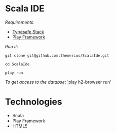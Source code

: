 # Scala IDE

_Requirements_:

  * [Typesafe Stack](http://typesafe.com/stack/download)
  * [Play Framework](http://www.playframework.org/documentation/2.0/Installing)

_Run it_:

`git clone git@github.com:themerius/ScalaIde.git`

`cd ScalaIde`

`play run`

_To get access to the databse_:
'play h2-browser run'


# Technologies

* Scala
* Play Framework
* HTML5
